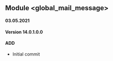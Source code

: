 ## Module <global_mail_message>

#### 03.05.2021
#### Version 14.0.1.0.0
#### ADD
- Initial commit




